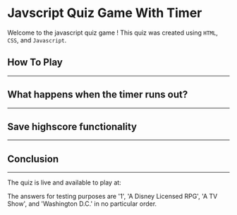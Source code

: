 # Javscript Quiz Game With Timer

Welcome to the javascript quiz game ! This quiz was created using `HTML`, `CSS`, and `Javascript`.

## How To Play
- - - -

## What happens when the timer runs out?
- - - -

## Save highscore functionality
- - - -

## Conclusion
- - - -

The quiz is live and available to play at:

The answers for testing purposes are '1', 'A Disney Licensed RPG', 'A TV Show', and 'Washington D.C.' in no particular order.